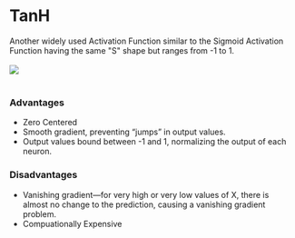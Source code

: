 # TanH
Another widely used Activation Function similar to the Sigmoid Activation Function having the same "S" shape but ranges from -1 to 1.<br><br>
<img src="https://www.medcalc.org/manual/_help/functions/tanh.png"><br><br>

### Advantages
- Zero Centered
- Smooth gradient, preventing “jumps” in output values.
- Output values bound between -1 and 1, normalizing the output of each neuron.
### Disadvantages
- Vanishing gradient—for very high or very low values of X, there is almost no change to the prediction, causing a vanishing gradient problem. 
- Compuationally Expensive